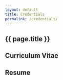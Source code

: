 ```yaml
---
layout: default
title: Credentials
permalink: /credentials/
---
```


<article class="page">

  <h1>{{ page.title }}</h1>
<h2>Curriculum Vitae</h2>
<h2>Resume</h2>
 
</article>
